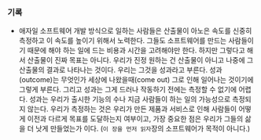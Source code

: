 ### 기록

- 애자일 소프트웨어 개발 방식으로 일하는 사람들은 산출물이 아노은 속도를 신중히 측정하고 이 속도를 높이기 위해서 노력한다. 그들도 소프트웨어를 만드는 사람들이기 때문에 해야 하는 일에 드는 비용과 시간을 고려해야만 한다.
  하지만 그렇다고 해서 산출물이 진짜 목표는 아니다. 우리가 진정 원하는 건 산출물이 아니고 나중에 그 산출물의 결과로 나타나는 것이다. 우리는 그것을 성과라고 부른다. 성과(outcome)는 무엇인가 세상에 나왔을때(come out) 그로 인해 일어나는 것이기에 그렇게 부른다.
  그리고 성과는 그게 드러나 작동하기 전에는 측정할 수 없기에 어렵다. 성과는 우리가 출시한 기능의 수나 지금 사람들이 하는 일의 가능성으로 측정되지 않는다. 우리가 측정하는 것은 우리가 만든 제품과 서비스로 인해 사람들이 어떻게 이전과 다르게 목표를 도달하는지 여부이고, 가장 중요한 점은 우리가 그들의 삶을 더 낫게 만들었는가 이다. (`이 장을 먼저 읽자`장의 소프트웨어가 목적이 아니다.)
